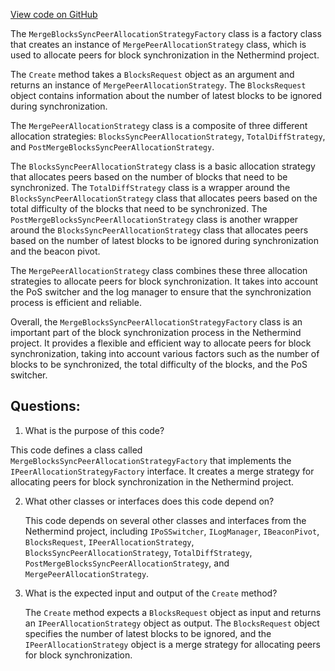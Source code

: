 [View code on GitHub](https://github.com/nethermindeth/nethermind/Nethermind.Merge.Plugin/Synchronization/MergeBlocksSyncPeerAllocationStrategyFactory.cs)

The `MergeBlocksSyncPeerAllocationStrategyFactory` class is a factory class that creates an instance of `MergePeerAllocationStrategy` class, which is used to allocate peers for block synchronization in the Nethermind project. 

The `Create` method takes a `BlocksRequest` object as an argument and returns an instance of `MergePeerAllocationStrategy`. The `BlocksRequest` object contains information about the number of latest blocks to be ignored during synchronization. 

The `MergePeerAllocationStrategy` class is a composite of three different allocation strategies: `BlocksSyncPeerAllocationStrategy`, `TotalDiffStrategy`, and `PostMergeBlocksSyncPeerAllocationStrategy`. 

The `BlocksSyncPeerAllocationStrategy` class is a basic allocation strategy that allocates peers based on the number of blocks that need to be synchronized. The `TotalDiffStrategy` class is a wrapper around the `BlocksSyncPeerAllocationStrategy` class that allocates peers based on the total difficulty of the blocks that need to be synchronized. The `PostMergeBlocksSyncPeerAllocationStrategy` class is another wrapper around the `BlocksSyncPeerAllocationStrategy` class that allocates peers based on the number of latest blocks to be ignored during synchronization and the beacon pivot.

The `MergePeerAllocationStrategy` class combines these three allocation strategies to allocate peers for block synchronization. It takes into account the PoS switcher and the log manager to ensure that the synchronization process is efficient and reliable.

Overall, the `MergeBlocksSyncPeerAllocationStrategyFactory` class is an important part of the block synchronization process in the Nethermind project. It provides a flexible and efficient way to allocate peers for block synchronization, taking into account various factors such as the number of blocks to be synchronized, the total difficulty of the blocks, and the PoS switcher.
## Questions: 
 1. What is the purpose of this code?
   
   This code defines a class called `MergeBlocksSyncPeerAllocationStrategyFactory` that implements the `IPeerAllocationStrategyFactory` interface. It creates a merge strategy for allocating peers for block synchronization in the Nethermind project.

2. What other classes or interfaces does this code depend on?
   
   This code depends on several other classes and interfaces from the Nethermind project, including `IPoSSwitcher`, `ILogManager`, `IBeaconPivot`, `BlocksRequest`, `IPeerAllocationStrategy`, `BlocksSyncPeerAllocationStrategy`, `TotalDiffStrategy`, `PostMergeBlocksSyncPeerAllocationStrategy`, and `MergePeerAllocationStrategy`.

3. What is the expected input and output of the `Create` method?
   
   The `Create` method expects a `BlocksRequest` object as input and returns an `IPeerAllocationStrategy` object as output. The `BlocksRequest` object specifies the number of latest blocks to be ignored, and the `IPeerAllocationStrategy` object is a merge strategy for allocating peers for block synchronization.